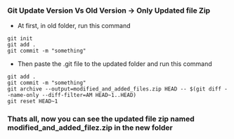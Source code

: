 ### Git Update Version Vs Old Version -> Only Updated file Zip
* At first, in old folder, run this command
```
git init
git add .
git commit -m "something"
```
* Then paste the .git file to the updated folder and run this command
```
git add .  
git commit -m "something"   
git archive --output=modified_and_added_files.zip HEAD -- $(git diff --name-only --diff-filter=AM HEAD~1..HEAD)  
git reset HEAD~1
```
### Thats all, now you can see the updated file zip named modified_and_added_filez.zip in the new folder
